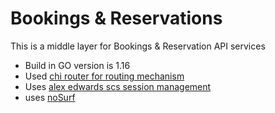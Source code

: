 # Bookings & Reservations

This is a middle layer for Bookings & Reservation API services

- Build in GO version is 1.16
- Used [chi router for routing mechanism](github.com/go-chi/chi/v5)
- Uses [alex edwards scs session management](github.com/alexedwards/scs/v2)
- uses [noSurf](github.com/justinas/nosurf)
